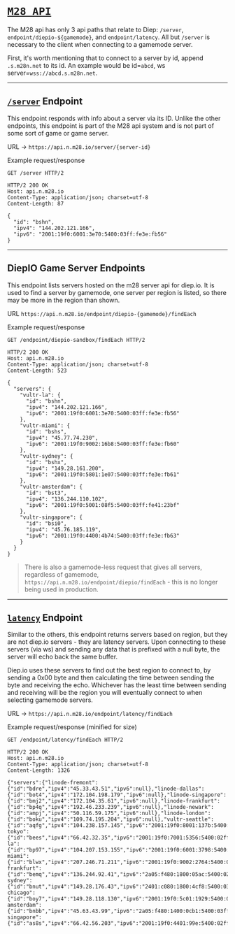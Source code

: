 # [`M28 API`](https://api.n.m28.io/)

The M28 api has only 3 api paths that relate to Diep: `/server`, `endpoint/diepio-${gamemode}`, and `endpoint/latency`. All but `/server` is necessary to the client when connecting to a gamemode server.

First, it's worth mentioning that to connect to a server by id, append `.s.m28n.net` to its id. An example would be id=`abcd`, ws server=`wss://abcd.s.m28n.net`.

---

## [`/server`](https://api.n.m28.io/server/diepindepth) Endpoint

This endpoint responds with info about a server via its ID. Unlike the other endpoints, this endpoint is part of the M28 api system and is not part of some sort of game or game server.

URL -> `https://api.n.m28.io/server/{server-id}`

Example request/response
```http
GET /server HTTP/2

HTTP/2 200 OK
Host: api.n.m28.io
Content-Type: application/json; charset=utf-8
Content-Length: 87

{
  "id": "bshn",
  "ipv4": "144.202.121.166",
  "ipv6": "2001:19f0:6001:3e70:5400:03ff:fe3e:fb56"
}
```

---

## DiepIO Game Server Endpoints

This endpoint lists servers hosted on the m28 server api for diep.io. It is used to find a server by gamemode, one server per region is listed, so there may be more in the region than shown.

URL `https://api.n.m28.io/endpoint/diepio-{gamemode}/findEach`

Example request/response
```http
GET /endpoint/diepio-sandbox/findEach HTTP/2

HTTP/2 200 OK
Host: api.n.m28.io
Content-Type: application/json; charset=utf-8
Content-Length: 523

{
  "servers": {
    "vultr-la": {
      "id": "bshn",
      "ipv4": "144.202.121.166",
      "ipv6": "2001:19f0:6001:3e70:5400:03ff:fe3e:fb56"
    },
    "vultr-miami": {
      "id": "bshs",
      "ipv4": "45.77.74.230",
      "ipv6": "2001:19f0:9002:16b8:5400:03ff:fe3e:fb60"
    },
    "vultr-sydney": {
      "id": "bshx",
      "ipv4": "149.28.161.200",
      "ipv6": "2001:19f0:5801:1e07:5400:03ff:fe3e:fb61"
    },
    "vultr-amsterdam": {
      "id": "bst3",
      "ipv4": "136.244.110.102",
      "ipv6": "2001:19f0:5001:08f5:5400:03ff:fe41:23bf"
    },
    "vultr-singapore": {
      "id": "bsi0",
      "ipv4": "45.76.185.119",
      "ipv6": "2001:19f0:4400:4b74:5400:03ff:fe3e:fb63"
    }
  }
}
```

> There is also a gamemode-less request that gives all servers, regardless of gamemode, `https://api.n.m28.io/endpoint/diepio/findEach` - this is no longer being used in production.

---

## [`latency`](https://api.n.m28.io/endpoint/latency/findEach) Endpoint

Similar to the others, this endpoint returns servers based on region, but they are not diep.io servers - they are latency servers. Upon connecting to these servers (via ws) and sending any data that is prefixed with a null byte, the server will echo back the same buffer.

Diep.io uses these servers to find out the best region to connect to, by sending a 0x00 byte and then calculating the time between sending the byte and receiving the echo. Whichever has the least time between sending and receiving will be the region you will eventually connect to when selecting gamemode servers.

URL -> `https://api.n.m28.io/endpoint/latency/findEach`

Example request/response (minified for size)
```http
GET /endpoint/latency/findEach HTTP/2

HTTP/2 200 OK
Host: api.n.m28.io
Content-Type: application/json; charset=utf-8
Content-Length: 1326

{"servers":{"linode-fremont":{"id":"bdre","ipv4":"45.33.43.51","ipv6":null},"linode-dallas":{"id":"bot4","ipv4":"172.104.198.179","ipv6":null},"linode-singapore":{"id":"bmj2","ipv4":"172.104.35.61","ipv6":null},"linode-frankfurt":{"id":"bp4q","ipv4":"192.46.233.239","ipv6":null},"linode-newark":{"id":"ampj","ipv4":"50.116.59.175","ipv6":null},"linode-london":{"id":"boku","ipv4":"109.74.195.204","ipv6":null},"vultr-seattle":{"id":"aqfg","ipv4":"104.238.157.145","ipv6":"2001:19f0:8001:137b:5400:02ff:fe9e:201e"},"vultr-tokyo":{"id":"bees","ipv4":"66.42.32.35","ipv6":"2001:19f0:7001:5356:5400:02ff:fef8:4827"},"vultr-la":{"id":"bp97","ipv4":"104.207.153.155","ipv6":"2001:19f0:6001:3798:5400:03ff:fe2a:e5dc"},"vultr-miami":{"id":"blwx","ipv4":"207.246.71.211","ipv6":"2001:19f0:9002:2764:5400:03ff:fe18:6bba"},"vultr-frankfurt":{"id":"bemq","ipv4":"136.244.92.41","ipv6":"2a05:f480:1800:05ac:5400:02ff:fef9:d8be"},"vultr-sydney":{"id":"bnut","ipv4":"149.28.176.43","ipv6":"2401:c080:1800:4cf8:5400:03ff:fe23:13ae"},"vultr-chicago":{"id":"boy7","ipv4":"149.28.118.130","ipv6":"2001:19f0:5c01:1929:5400:03ff:fe29:83a7"},"vultr-amsterdam":{"id":"bnbb","ipv4":"45.63.43.99","ipv6":"2a05:f480:1400:0cb1:5400:03ff:fe1f:863f"},"vultr-singapore":{"id":"as8s","ipv4":"66.42.56.203","ipv6":"2001:19f0:4401:99e:5400:02ff:fe9e:f99a"}}}
```
